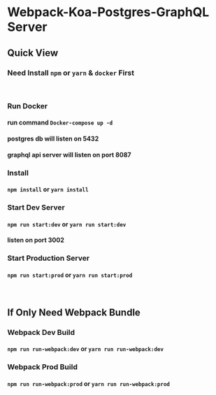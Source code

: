 # Webpack-Koa-Postgres-GraphQL Server

## Quick View

### Need Install `npm` or `yarn` & `docker` First
<br />

### Run Docker
#### run command `Docker-compose up -d`
#### postgres db will listen on 5432
#### graphql api server will listen on port 8087

### Install
#### `npm install` or `yarn install`

### Start Dev Server
#### `npm run start:dev` or `yarn run start:dev`
#### listen on port 3002

### Start Production Server
#### `npm run start:prod` or `yarn run start:prod`
<br />

## If Only Need Webpack Bundle

### Webpack Dev Build
#### `npm run run-webpack:dev` or `yarn run run-webpack:dev`

### Webpack Prod Build
#### `npm run run-webpack:prod` or `yarn run run-webpack:prod`
